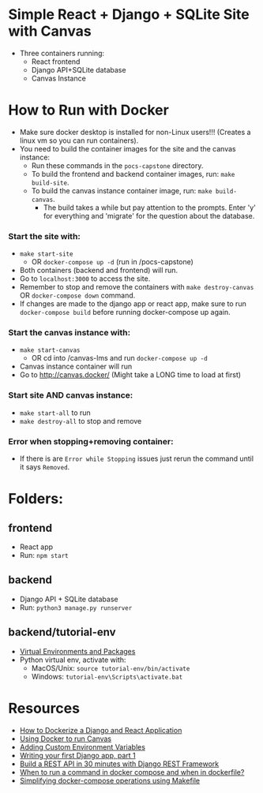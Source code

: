 

# Simple React + Django + SQLite Site with Canvas 
- Three containers running:
    - React frontend
    - Django API+SQLite database
    - Canvas Instance

# How to Run with Docker
- Make sure docker desktop is installed for non-Linux users!!! (Creates a linux vm so you can run containers).
- You need to build the container images for the site and the canvas instance:
    - Run these commands in the `pocs-capstone` directory.
    - To build the frontend and backend container images, run: ```make build-site```.
    - To build the canvas instance container image, run: ```make build-canvas```.
        - The build takes a while but pay attention to the prompts. Enter 'y' for everything and 'migrate' for the question about the database. 

### Start the site with: 
 - ```make start-site``` 
    - OR ```docker-compose up -d``` (run in /pocs-capstone)
 - Both containers (backend and frontend) will run.
 - Go to `localhost:3000` to access the site.
 - Remember to stop and remove the containers with ```make destroy-canvas``` OR ```docker-compose down``` command.
 - If changes are made to the django app or react app, make sure to run ```docker-compose build``` before running docker-compose up again. 

### Start the canvas instance with:
 - ```make start-canvas```
    - OR cd into /canvas-lms and run ```docker-compose up -d ```
 - Canvas instance container will run
 - Go to http://canvas.docker/ (Might take a LONG time to load at first)

### Start site AND canvas instance:
 - ```make start-all``` to run
 - ```make destroy-all``` to stop and remove

### Error when stopping+removing container:
- If there is are ```Error while Stopping``` issues just rerun the command until it says ```Removed```.



# Folders:
## frontend 
- React app
- Run: ```npm start```

## backend
- Django API + SQLite database 
- Run: ```python3 manage.py runserver```

## backend/tutorial-env
- [Virtual Environments and Packages](https://docs.python.org/3/tutorial/venv.html)
- Python virtual env, activate with:
    - MacOS/Unix: ```source tutorial-env/bin/activate```
    - Windows: ```tutorial-env\Scripts\activate.bat```


# Resources
- [How to Dockerize a Django and React Application](https://www.honeybadger.io/blog/docker-django-react/)
- [Using Docker to run Canvas](https://github.com/instructure/canvas-lms/tree/master/doc/docker)
- [Adding Custom Environment Variables](https://create-react-app.dev/docs/adding-custom-environment-variables/)
- [Writing your first Django app, part 1](https://docs.djangoproject.com/en/4.1/intro/tutorial01/)
- [Build a REST API in 30 minutes with Django REST Framework](https://medium.com/swlh/full-stack-with-django-and-react-react-afae36017852)
- [When to run a command in docker compose and when in dockerfile?](https://stackoverflow.com/questions/69036887/when-to-run-a-command-in-docker-compose-and-when-in-dockerfile)
- [Simplifying docker-compose operations using Makefile](https://medium.com/freestoneinfotech/simplifying-docker-compose-operations-using-makefile-26d451456d63)
